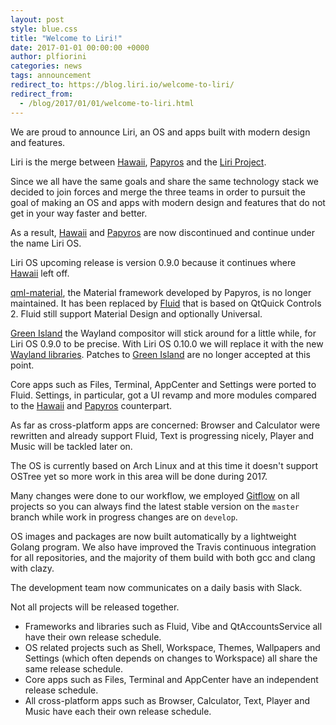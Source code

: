 ```yaml
---
layout: post
style: blue.css
title: "Welcome to Liri!"
date: 2017-01-01 00:00:00 +0000
author: plfiorini
categories: news
tags: announcement
redirect_to: https://blog.liri.io/welcome-to-liri/
redirect_from:
  - /blog/2017/01/01/welcome-to-liri.html
---
```


We are proud to announce Liri, an OS and apps built with modern design and features.

Liri is the merge between [Hawaii](http://hawaiios.org), [Papyros](http://papyros.io) and the [Liri Project](https://github.com/liri-project).

Since we all have the same goals and share the same technology stack we decided to join forces and merge the three teams in order to pursuit the goal of making an OS and apps with modern design and features that do not get in your way faster and better.

As a result, [Hawaii](http://hawaiios.org) and [Papyros](http://papyros.io) are now discontinued and continue under the name Liri OS.

Liri OS upcoming release is version 0.9.0 because it continues where [Hawaii](http://hawaiios.org) left off.

[qml-material](https://github.com/papyros/qml-material), the Material framework developed by Papyros, is no longer maintained. It has been replaced by [Fluid](https://github.com/lirios/fluid) that is based on QtQuick Controls 2. Fluid still support Material Design and optionally Universal.

[Green Island](https://github.com/greenisland/greenisland) the Wayland compositor will stick around for a little while, for Liri OS 0.9.0 to be precise. With Liri OS 0.10.0 we will replace it with the new [Wayland libraries](https://github.com/lirios/wayland). Patches to [Green Island](https://github.com/greenisland/greenisland) are no longer accepted at this point.

Core apps such as Files, Terminal, AppCenter and Settings were ported to Fluid. Settings, in particular, got a UI revamp and more modules compared to the [Hawaii](http://hawaiios.org) and [Papyros](http://papyros.io) counterpart.

As far as cross-platform apps are concerned: Browser and Calculator were rewritten and already support Fluid, Text is progressing nicely, Player and Music will be tackled later on.

The OS is currently based on Arch Linux and at this time it doesn't support OSTree yet so more work in this area will be done during 2017.

Many changes were done to our workflow, we employed [Gitflow](https://www.atlassian.com/git/tutorials/comparing-workflows/gitflow-workflow) on all projects so you can always find the latest stable version on the `master` branch while work in progress changes are on `develop`.

OS images and packages are now built automatically by a lightweight Golang program.
We also have improved the Travis continuous integration for all repositories, and the majority of them build with both gcc and clang with clazy.

The development team now communicates on a daily basis with Slack.

Not all projects will be released together.
* Frameworks and libraries such as Fluid, Vibe and QtAccountsService all have their own release schedule.
* OS related projects such as Shell, Workspace, Themes, Wallpapers and Settings (which often depends on changes to Workspace) all share the same release schedule.
* Core apps such as Files, Terminal and AppCenter have an independent release schedule.
* All cross-platform apps such as Browser, Calculator, Text, Player and Music have each their own release schedule.
